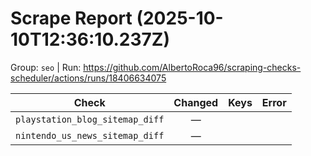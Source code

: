 # Scrape Report (2025-10-10T12:36:10.237Z)

Group: `seo`  |  Run: https://github.com/AlbertoRoca96/scraping-checks-scheduler/actions/runs/18406634075

| Check | Changed | Keys | Error |
|---|:---:|:--|:--|
| `playstation_blog_sitemap_diff` | — |  |  |
| `nintendo_us_news_sitemap_diff` | — |  |  |
